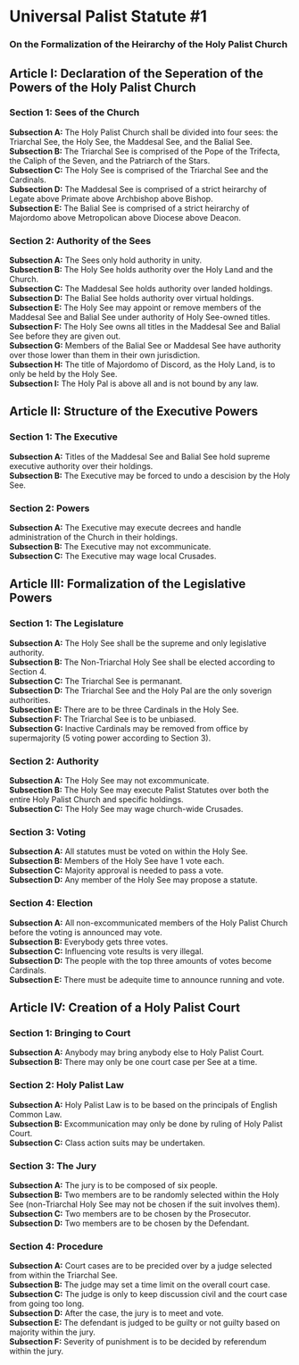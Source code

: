 # Universal Palist Statute #1
### On the Formalization of the Heirarchy of the Holy Palist Church
## Article I: Declaration of the Seperation of the Powers of the Holy Palist Church
### Section 1: Sees of the Church
**Subsection A:** The Holy Palist Church shall be divided into four sees: the Triarchal See, the Holy See, the Maddesal See, and the Balial See.  
**Subsection B:** The Triarchal See is comprised of the Pope of the Trifecta, the Caliph of the Seven, and the Patriarch of the Stars.  
**Subsection C:** The Holy See is comprised of the Triarchal See and the Cardinals.  
**Subsection D:** The Maddesal See is comprised of a strict heirarchy of Legate above Primate above Archbishop above Bishop.  
**Subsection E:** The Balial See is comprised of a strict heirarchy of Majordomo above Metropolican above Diocese above Deacon.  
### Section 2: Authority of the Sees
**Subsection A:** The Sees only hold authority in unity.  
**Subsection B:** The Holy See holds authority over the Holy Land and the Church.  
**Subsection C:** The Maddesal See holds authority over landed holdings.  
**Subsection D:** The Balial See holds authority over virtual holdings.  
**Subsection E:** The Holy See may appoint or remove members of the Maddesal See and Balial See under authority of Holy See-owned titles.  
**Subsection F:** The Holy See owns all titles in the Maddesal See and Balial See before they are given out.  
**Subsection G:** Members of the Balial See or Maddesal See have authority over those lower than them in their own jurisdiction.  
**Subsection H:** The title of Majordomo of Discord, as the Holy Land, is to only be held by the Holy See.  
**Subsection I:** The Holy Pal is above all and is not bound by any law.  
## Article II: Structure of the Executive Powers
### Section 1: The Executive
**Subsection A:** Titles of the Maddesal See and Balial See hold supreme executive authority over their holdings.  
**Subsection B:** The Executive may be forced to undo a descision by the Holy See.  
### Section 2: Powers
**Subsection A:** The Executive may execute decrees and handle administration of the Church in their holdings.  
**Subsection B:** The Executive may not excommunicate.  
**Subsection C:** The Executive may wage local Crusades.  
## Article III: Formalization of the Legislative Powers
### Section 1: The Legislature
**Subsection A:** The Holy See shall be the supreme and only legislative authority.  
**Subsection B:** The Non-Triarchal Holy See shall be elected according to Section 4.  
**Subsection C:** The Triarchal See is permanant.  
**Subsection D:** The Triarchal See and the Holy Pal are the only soverign authorities.  
**Subsection E:** There are to be three Cardinals in the Holy See.  
**Subsection F:** The Triarchal See is to be unbiased.  
**Subsection G:** Inactive Cardinals may be removed from office by supermajority (5 voting power according to Section 3).  
### Section 2: Authority
**Subsection A:** The Holy See may not excommunicate.  
**Subsection B:** The Holy See may execute Palist Statutes over both the entire Holy Palist Church and specific holdings.  
**Subsection C:** The Holy See may wage church-wide Crusades.  
### Section 3: Voting
**Subsection A:** All statutes must be voted on within the Holy See.  
**Subsection B:** Members of the Holy See have 1 vote each.  
**Subsection C:** Majority approval is needed to pass a vote.  
**Subsection D:** Any member of the Holy See may propose a statute.  
### Section 4: Election
**Subsection A:** All non-excommunicated members of the Holy Palist Church before the voting is announced may vote.  
**Subsection B:** Everybody gets three votes.  
**Subsection C:** Influencing vote results is very illegal.  
**Subsection D:** The people with the top three amounts of votes become Cardinals.  
**Subsection E:** There must be adequite time to announce running and vote.  
## Article IV: Creation of a Holy Palist Court
### Section 1: Bringing to Court
**Subsection A:** Anybody may bring anybody else to Holy Palist Court.  
**Subsection B:** There may only be one court case per See at a time.  
### Section 2: Holy Palist Law
**Subsection A:** Holy Palist Law is to be based on the principals of English Common Law.  
**Subsection B:** Excommunication may only be done by ruling of Holy Palist Court.  
**Subsection C:** Class action suits may be undertaken.  
### Section 3: The Jury
**Subsection A:** The jury is to be composed of six people.  
**Subsection B:** Two members are to be randomly selected within the Holy See (non-Triarchal Holy See may not be chosen if the suit involves them).  
**Subsection C:** Two members are to be chosen by the Prosecutor.  
**Subsection D:** Two members are to be chosen by the Defendant.  
### Section 4: Procedure
**Subsection A:** Court cases are to be precided over by a judge selected from within the Triarchal See.  
**Subsection B:** The judge may set a time limit on the overall court case.  
**Subsection C:** The judge is only to keep discussion civil and the court case from going too long.  
**Subsection D:** After the case, the jury is to meet and vote.  
**Subsection E:** The defendant is judged to be guilty or not guilty based on majority within the jury.  
**Subsection F:** Severity of punishment is to be decided by referendum within the jury.  
